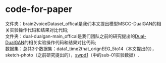 # code-for-paper
文件夹：brain2voiceDataset_offical是我们本文提出模型MSCC-DualGAN的相关实验操作代码和结果对比代码; <br>
文件夹：dual-dualgan-main_offical是我们团队之前的研究提出的[Dual-DualGAN](https://github.com/qwe1218088/dual-dualgan)的相关实验操作代码和结果对比代码;<br>
数据集：总共3个数据集：data1_time2that_orignEEG_5to14（本文提出的），sketch-photo（之前研究提出的），[swpd1](https://osf.io/nrgx6/)（中的sub-01实验数据）.<br>

